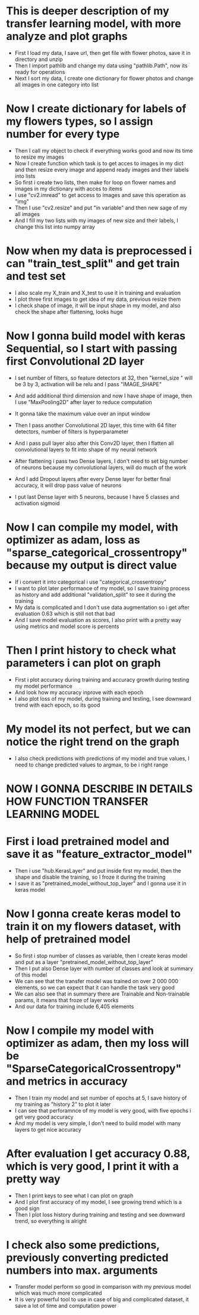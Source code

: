 # This is deeper description of my transfer learning model, with more analyze and plot graphs

* First I load my data, I save url, then get file with flower photos, save it in directory and unzip 
* Then I import pathlib and change my data using "pathlib.Path", now its ready for operations
* Next I sort my data, I create one dictionary for flower photos and change all images in one category into list 

# Now I create dictionary for labels of my flowers types, so I assign number for every type

* Then I call my object to check if everything works good and now its time to resize my images
* Now I create function which task is to get acces to images in my dict and then resize every image and append ready images and their labels into lists
* So first i create two lists, then make for loop on flower names and images in my dictionary with acces to items 
* I use "cv2.imread" to get access to images and save this operation as "img"
* Then I use "cv2.resize" and put "in variable" and then new sage of my all images
* And I fill my two lists with my images of new size and their labels, I change this list into numpy array

# Now when my data is preprocessed i can "train_test_split" and get train and test set
* I also scale my X_train and X_test to use it in training and evaluation 
* I plot three first images to get idea of my data, previous resize them 
* I check shape of image, it will be input shape in my model, and also check the shape after flattening, looks huge

# Now I gonna build model with keras Sequential, so I start with passing first Convolutional 2D layer
* I set number of filters, so feature detectors at 32, then "kernel_size " will be 3 by 3, activation will be relu and I pass "IMAGE_SHAPE" 
* And add additional third dimension and now I have shape of image, then I use "MaxPooling2D" after layer to reduce computation
* It gonna take  the maximum value over an input window

* Then I pass another Convolutional 2D layer, this time with 64 filter detectors, number of filters is hyperparameter
* And i pass pull layer also after this Conv2D layer, then I flatten all convolutional layers to fit into shape of my neural network
* After flattening i pass two Dense layers, I don't need to set big number of neurons because my convolutional layers, will do much of the work

* And I add Dropout layers after every Dense layer for better final accuracy, it will drop pass value of neurons 
* I put last Dense layer with 5 neurons, because I have 5 classes and activation sigmoid 

# Now I can compile my model, with optimizer as adam, loss as "sparse_categorical_crossentropy" because my output is direct value
* If i convert it into categorical i use "categorical_crossentropy"
* I want to plot later performance of my model, so I save training process as history and add additional "validation_split" to see it during the training
* My data is complicated and I don't use data augmentation so i get after evaluation 0.63 which is still not that bad 
* And I save model evaluation as scores, I also print with a pretty way using metrics and model score is percents 

# Then I print history to check what parameters i can plot on graph
* First i plot accuracy during training and accuracy growth during testing my model performance
* And look how my accuracy inprove with each epoch 
* I also plot loss of my model, during training and testing, I see downward trend with each epoch, so its good

# My model its not perfect, but we can notice the right trend on the graph
* I also check predictions with predictions of my model and true values, I need to change predicted values to argmax, to be i right range



# NOW I GONNA DESCRIBE IN DETAILS HOW FUNCTION TRANSFER LEARNING MODEL



# First i load pretrained model and save it as "feature_extractor_model"

* Then i use "hub.KerasLayer" and put inside first my model, then the shape and disable the training, so I froze it during the training
* I save it as "pretrained_model_without_top_layer" and I gonna use it in keras model  

# Now I gonna create keras model to train it on my flowers dataset, with help of pretrained model 

* So first i stop number of classes as variable, then I create keras model and put as a layer "pretrained_model_without_top_layer"
* Then I put also Dense layer with number of classes and look at summary of this model 
* We can see that the transfer model was trained on over 2 000 000 elements, so we can expect that it can handle the task very good
* We can also see that in summary there are Trainable and Non-trainable params, it means that froze of layer works 
* And our data for training include 6,405 elements

# Now I compile my model with optimizer as adam, then my loss will be "SparseCategoricalCrossentropy" and metrics in accuracy
* Then I train my model and set number of epochs at 5, I save history of my training as "history 2" to plot it later
* I can see that perforamnce of my model is very good, with five epochs i get very good accuracy
* And my model is very simple, I don't need to build model with many layers to get nice accuracy

# After evaluation I get accuracy 0.88, which is very good, I print it with a pretty way
* Then I print keys to see what I can plot on graph 
* And I plot first accuracy of my model, I see growing trend which is a good sign 
* Then I plot loss history during training and testing and see downward trend, so everything is alright

# I check also some predictions, previously converting predicted numbers into max. arguments
* Transfer model perform so good in comparison with my previous model which was much more complicated
* It is very powerful tool to use in case of big and complicated dataset, it save a lot of time and computation power
